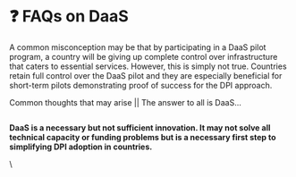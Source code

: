 # ❓ FAQs on DaaS

A common misconception may be that by participating in a DaaS pilot program, a country will be giving up complete control over infrastructure that caters to essential services. However, this is simply not true. Countries retain full control over the DaaS pilot and they are especially beneficial for short-term pilots demonstrating proof of success for the DPI approach.&#x20;

Common thoughts that may arise  ||  The answer to all is DaaS…&#x20;

<figure><img src="https://lh7-us.googleusercontent.com/fHLwnI3PSaa6kgx808_WCmZPg67L_byQIm_ccSN8ysCkUb_Lz1DL32KJ6iFTezwHnS5GL8kS-CzhC-nORTDnmosho5f8gADy8_4kerQrkCHKQLisFcBkdeUyK1ZGEqxHudbzWwflVIr9Vea--cMVse0" alt=""><figcaption></figcaption></figure>

**DaaS is a necessary but not sufficient innovation. It may not solve all technical capacity or funding problems but is a necessary first step to simplifying DPI adoption in countries.**

\
